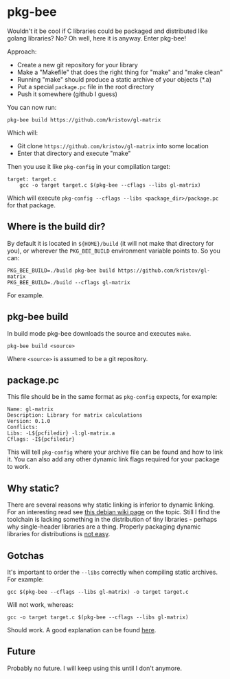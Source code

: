 # pkg-bee

Wouldn't it be cool if C libraries could be packaged and distributed like golang libraries? No? Oh well, here it is anyway. Enter pkg-bee!

Approach:

* Create a new git repository for your library
* Make a "Makefile" that does the right thing for "make" and "make clean"
* Running "make" should produce a static archive of your objects (\*.a)
* Put a special `package.pc` file in the root directory
* Push it somewhere (github I guess)

You can now run:

    pkg-bee build https://github.com/kristov/gl-matrix

Which will:

* Git clone `https://github.com/kristov/gl-matrix` into some location
* Enter that directory and execute "make"

Then you use it like `pkg-config` in your compilation target:

    target: target.c
        gcc -o target target.c $(pkg-bee --cflags --libs gl-matrix)

Which will execute `pkg-config --cflags --libs <package_dir>/package.pc` for that package.

## Where is the build dir?

By default it is located in `${HOME}/build` (it will not make that directory for you), or wherever the `PKG_BEE_BUILD` environment variable points to. So you can:

    PKG_BEE_BUILD=./build pkg-bee build https://github.com/kristov/gl-matrix
    PKG_BEE_BUILD=./build --cflags gl-matrix

For example.

## pkg-bee build

In build mode pkg-bee downloads the source and executes `make`.

    pkg-bee build <source>

Where `<source>` is assumed to be a git repository.

## package.pc

This file should be in the same format as `pkg-config` expects, for example:

    Name: gl-matrix
    Description: Library for matrix calculations
    Version: 0.1.0
    Conflicts:
    Libs: -L${pcfiledir} -l:gl-matrix.a
    Cflags: -I${pcfiledir}

This will tell `pkg-config` where your archive file can be found and how to link it. You can also add any other dynamic link flags required for your package to work.

## Why static?

There are several reasons why static linking is inferior to dynamic linking. For an interesting read see [this debian wiki page](https://wiki.debian.org/StaticLinking) on the topic. Still I find the toolchain is lacking something in the distribution of tiny libraries - perhaps why single-header libraries are a thing. Properly packaging dynamic libraries for distributions is [not easy](https://www.debian.org/doc/manuals/maint-guide/advanced.en.html).

## Gotchas

It's important to order the `--libs` correctly when compiling static archives. For example:

    gcc $(pkg-bee --cflags --libs gl-matrix) -o target target.c

Will not work, whereas:

    gcc -o target target.c $(pkg-bee --cflags --libs gl-matrix)

Should work. A good explanation can be found [here](https://eli.thegreenplace.net/2013/07/09/library-order-in-static-linking).

## Future

Probably no future. I will keep using this until I don't anymore.
